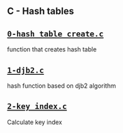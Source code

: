 ## C - Hash tables

## [`0-hash_table_create.c`](0-hash_table_create.c)
function that creates hash table

## [`1-djb2.c`](1-djb2.c)
hash function based on djb2 algorithm

## [`2-key_index.c`](2-key_index.c)
Calculate key index
